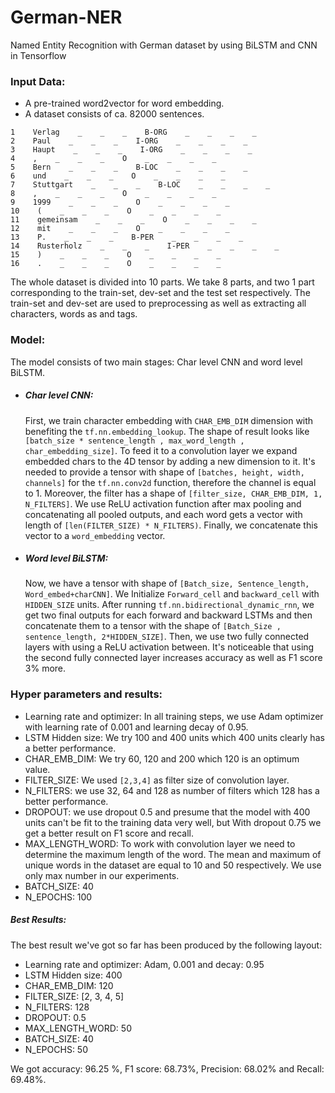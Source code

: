 # German-NER
Named Entity Recognition with German dataset by using BiLSTM and CNN in Tensorflow

### Input Data:
* A pre-trained word2vector for word embedding.
* A dataset consists of ca. 82000 sentences.
```csv
1    Verlag    _    _    _    B-ORG    _    _    _    _
2    Paul    _    _    _    I-ORG    _    _    _    _
3    Haupt    _    _    _    I-ORG    _    _    _    _
4    ,    _    _    _    O    _    _    _    _
5    Bern    _    _    _    B-LOC    _    _    _    _
6    und    _    _    _    O    _    _    _    _
7    Stuttgart    _    _    _    B-LOC    _    _    _    _
8    ,    _    _    _    O    _    _    _    _
9    1999    _    _    _    O    _    _    _    _
10    (    _    _    _    O    _    _    _    _
11    gemeinsam    _    _    _    O    _    _    _    _
12    mit    _    _    _    O    _    _    _    _
13    P.    _    _    _    B-PER    _    _    _    _
14    Rusterholz    _    _    _    I-PER    _    _    _    _
15    )    _    _    _    O    _    _    _    _
16    .    _    _    _    O    _    _    _    _
```
The whole dataset is divided into 10 parts. We take 8 parts, and two 1 part corresponding to the train-set, dev-set and the test set respectively. The train-set and dev-set are used to preprocessing as well as extracting all characters, words as and tags.

### Model:
The model consists of two main stages: Char level CNN and word level BiLSTM.
* ##### Char level CNN:
  First, we train character embedding with ```CHAR_EMB_DIM``` dimension with benefiting the ```tf.nn.embedding_lookup```. The shape of result looks like ```[batch_size * sentence_length , max_word_length , char_embedding_size]```. To feed it to a convolution layer we expand embedded chars to the 4D tensor by adding a new dimension to it. It's needed to provide a tensor with shape of ```[batches, height, width, channels]``` for the ```tf.nn.conv2d``` function, therefore the channel is equal to 1.
  Moreover, the filter has a shape of ```[filter_size, CHAR_EMB_DIM, 1, N_FILTERS]```. We use ReLU activation function after max pooling and concatenating all pooled outputs, and each word gets a vector with length of ```[len(FILTER_SIZE) * N_FILTERS)```.
  Finally, we concatenate this vector to a ```word_embedding``` vector.

* ##### Word level BiLSTM:
  Now, we have a tensor with shape of ```[Batch_size, Sentence_length, Word_embed+charCNN]```. We Initialize ```Forward_cell``` and ```backward_cell``` with ```HIDDEN_SIZE``` units. After running ```tf.nn.bidirectional_dynamic_rnn```, we get two final outputs for each forward and backward LSTMs and then concatenate them to a tensor with the shape of ```[Batch_Size , sentence_length, 2*HIDDEN_SIZE]```. Then, we use two fully connected layers with using a ReLU activation between. It's noticeable that using the second fully connected layer increases accuracy as well as F1 score 3% more.
  
### Hyper parameters and results:
* Learning rate and optimizer: In all training steps, we use Adam optimizer with learning rate of 0.001 and learning decay of 0.95.
* LSTM Hidden size: We try 100 and 400 units which 400 units clearly has a better performance.
* CHAR_EMB_DIM: We try 60, 120 and 200 which 120 is an optimum value.
* FILTER_SIZE: We used ```[2,3,4]``` as filter size of convolution layer.
* N_FILTERS: we use 32, 64 and 128 as number of filters which 128 has a better performance.
* DROPOUT: we use dropout 0.5 and presume that the model with 400 units can't be fit to the training data very well, but With dropout 0.75 we get a better result on F1 score and recall.
* MAX_LENGTH_WORD: To work with convolution layer we need to determine the maximum length of the word. The mean and maximum of unique words in the dataset are equal to 10 and 50 respectively. We use only max number in our experiments.
* BATCH_SIZE: 40
* N_EPOCHS: 100

##### Best Results:
  The best result we've got so far has been produced by the following layout:
  * Learning rate and optimizer: Adam, 0.001 and decay: 0.95
  * LSTM Hidden size: 400
  * CHAR_EMB_DIM: 120
  * FILTER_SIZE: [2, 3, 4, 5]
  * N_FILTERS: 128
  * DROPOUT: 0.5
  * MAX_LENGTH_WORD: 50
  * BATCH_SIZE: 40
  * N_EPOCHS: 50

We got accuracy: 96.25 %, F1 score: 68.73%, Precision: 68.02% and Recall: 69.48%.